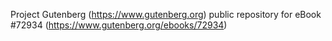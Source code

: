 Project Gutenberg (https://www.gutenberg.org) public repository
for eBook #72934 (https://www.gutenberg.org/ebooks/72934)
